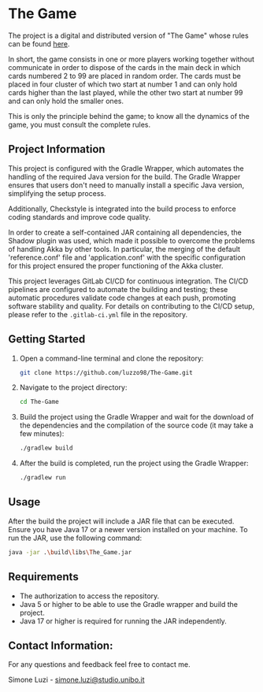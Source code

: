 # The Game

The project is a digital and distributed version of "The Game" whose rules can be found [here](https://www.ultraboardgames.com/the-game/game-rules.php).

In short, the game consists in one or more players working together without communicate in order to dispose of the cards in the main deck in which cards numbered 2 to 99 are placed in random order.
The cards must be placed in four cluster of which two start at number 1 and can only hold cards higher than the last played, while the other two start at number 99 and can only hold the smaller ones.

This is only the principle behind the game; to know all the dynamics of the game, you must consult the complete rules.

## Project Information

This project is configured with the Gradle Wrapper, which automates the handling of the required Java version for the build.
The Gradle Wrapper ensures that users don't need to manually install a specific Java version, simplifying the setup process.

Additionally, Checkstyle is integrated into the build process to enforce coding standards and improve code quality.

In order to create a self-contained JAR containing all dependencies, the Shadow plugin was used, which made it possible to overcome the problems of handling Akka by other tools.
In particular, the merging of the default 'reference.conf' file and 'application.conf' with the specific configuration for this project ensured the proper functioning of the Akka cluster.

This project leverages GitLab CI/CD for continuous integration.
The CI/CD pipelines are configured to automate the building and testing; these automatic procedures validate code changes at each push, promoting software stability and quality.
For details on contributing to the CI/CD setup, please refer to the `.gitlab-ci.yml` file in the repository.

## Getting Started

1. Open a command-line terminal and clone the repository:

    ```bash
    git clone https://github.com/luzzo98/The-Game.git

2. Navigate to the project directory:

    ```bash
    cd The-Game

3. Build the project using the Gradle Wrapper and wait for the download of the dependencies and the compilation of the source code (it may take a few minutes):

    ```bash
    ./gradlew build

4. After the build is completed, run the project using the Gradle Wrapper:

    ```bash
    ./gradlew run

## Usage

After the build the project will include a JAR file that can be executed.
Ensure you have Java 17 or a newer version installed on your machine.
To run the JAR, use the following command:

```bash
java -jar .\build\libs\The_Game.jar
```

## Requirements

- The authorization to access the repository.
- Java 5 or higher to be able to use the Gradle wrapper and build the project.
- Java 17 or higher is required for running the JAR independently.

## Contact Information:
For any questions and feedback feel free to contact me.

Simone Luzi - simone.luzi@studio.unibo.it
